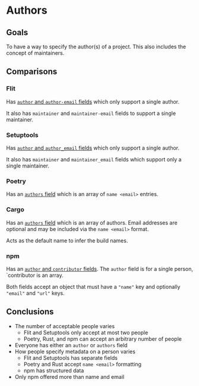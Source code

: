 # Authors

## Goals
To have a way to specify the author(s) of a project. This also includes the
concept of maintainers.

## Comparisons

### Flit
Has
[`author` and `author-email` fields](https://flit.readthedocs.io/en/latest/pyproject_toml.html#metadata-section)
which only support a single author.

It also has `maintainer` and `maintainer-email` fields to support a single
maintainer.

### Setuptools
Has
[`author` and `author_email` fields](https://setuptools.readthedocs.io/en/latest/setuptools.html#metadata)
which only support a single author.

It also has `maintainer` and `maintainer_email` fields which support only a single
maintainer.

### Poetry
Has an [`authors` field](https://poetry.eustace.io/docs/pyproject/#authors) which
is an array of `name <email>` entries.

### Cargo
Has an [`authors` field](https://doc.rust-lang.org/cargo/reference/manifest.html#the-authors-field-optional)
which is an array of authors. Email addresses are optional and may be included
via the `name <email>` format.

Acts as the default name to infer the build names.

### npm
Has an [`author` and `contributor` fields](https://docs.npmjs.com/files/package.json#people-fields-author-contributors).
The `author` field is for a single person, `contributor is an array.

Both fields accept an object that must have a `"name"` key and optionally
`"email"` and `"url"` keys.

## Conclusions
* The number of acceptable people varies
  - Flit and Setuptools only accept at most two people
  - Poetry, Rust, and npm can accept an arbitrary number of people
* Everyone has either an `author` or `authors` field
* How people specify metadata on a person varies
  - Flit and Setuptools has separate fields
  - Poetry and Rust accept `name <email>` formatting
  - npm has structured data
* Only npm offered more than name and email
